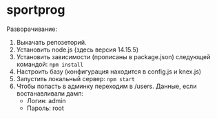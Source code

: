# sportprog

Разворачивание:
1) Выкачать репозеторий.
2) Установить node.js (здесь версия 14.15.5)
3) Установить зависимости (прописаны в package.json) следующей командой: `npm install`
4) Настроить базу (конфигурация находится в config.js и knex.js)
5) Запустить локальный сервер: `npm start`
6) Чтобы попасть в админку переходим в /users. Данные, если востанавливали дамп:
    * Логин: admin
    * Пароль: root
